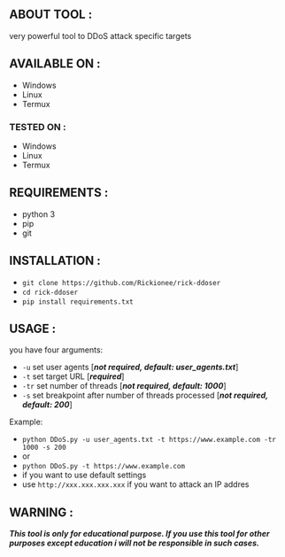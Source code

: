 ## ABOUT TOOL :

very powerful tool to DDoS attack specific targets

## AVAILABLE ON :

* Windows
* Linux
* Termux

### TESTED ON :

* Windows
* Linux
* Termux

## REQUIREMENTS :

* python 3
* pip
* git

## INSTALLATION :

* `git clone https://github.com/Rickionee/rick-ddoser`
* `cd rick-ddoser`
* `pip install requirements.txt`

## USAGE :
you have four arguments:
* `-u` set user agents [***not required, default: user_agents.txt***]
* `-t` set target URL [***required***]
* `-tr` set number of threads [***not required, default: 1000***]
* `-s` set breakpoint after number of threads processed [***not required, default: 200***]

Example:
- `python DDoS.py -u user_agents.txt -t https://www.example.com -tr 1000 -s 200`
- or
- `python DDoS.py -t https://www.example.com`
- if you want to use default settings
- use `http://xxx.xxx.xxx.xxx` if you want to attack an IP addres

## WARNING :
***This tool is only for educational purpose. If you use this tool for other purposes except education i will not be responsible in such cases.***
